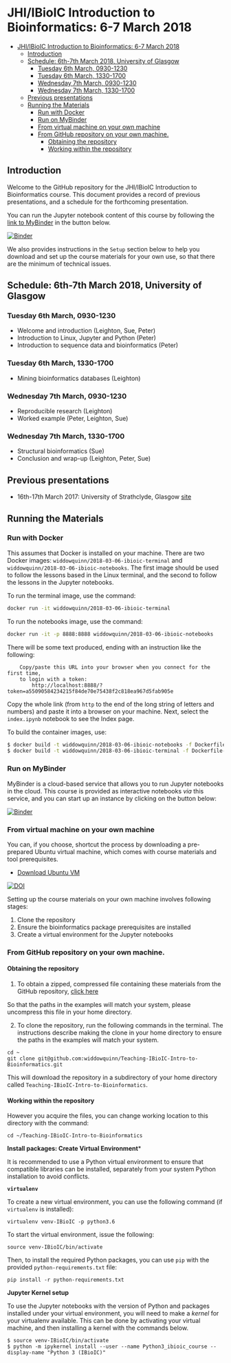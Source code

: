 # JHI/IBioIC Introduction to Bioinformatics: 6-7 March 2018

<!-- TOC -->

- [JHI/IBioIC Introduction to Bioinformatics: 6-7 March 2018](#jhiibioic-introduction-to-bioinformatics-6-7-march-2018)
    - [Introduction](#introduction)
    - [Schedule: 6th-7th March 2018, University of Glasgow](#schedule-6th-7th-march-2018-university-of-glasgow)
        - [Tuesday 6th March, 0930-1230](#tuesday-6th-march-0930-1230)
        - [Tuesday 6th March, 1330-1700](#tuesday-6th-march-1330-1700)
        - [Wednesday 7th March, 0930-1230](#wednesday-7th-march-0930-1230)
        - [Wednesday 7th March, 1330-1700](#wednesday-7th-march-1330-1700)
    - [Previous presentations](#previous-presentations)
    - [Running the Materials](#running-the-materials)
        - [Run with Docker](#run-with-docker)
        - [Run on MyBinder](#run-on-mybinder)
        - [From virtual machine on your own machine](#from-virtual-machine-on-your-own-machine)
        - [From GitHub repository on your own machine.](#from-github-repository-on-your-own-machine)
            - [Obtaining the repository](#obtaining-the-repository)
            - [Working within the repository](#working-within-the-repository)

<!-- /TOC -->

<a id="intro"></a>
## Introduction

Welcome to the GitHub repository for the JHI/IBioIC Introduction to Bioinformatics course. This document provides a record of previous presentations, and a schedule for the forthcoming presentation.

You can run the Jupyter notebook content of this course by following the [link to MyBinder](http://mybinder.org/repo/widdowquinn/teaching-ibioic-intro-to-bioinformatics) in the button below.

[![Binder](http://mybinder.org/badge.svg)](http://mybinder.org:/repo/widdowquinn/teaching-ibioic-intro-to-bioinformatics)

We also provides instructions in the `Setup` section below to help you download and set up the course materials for your own use, so that there are the minimum of technical issues.

<a id="schedule"></a>
## Schedule: 6th-7th March 2018, University of Glasgow

### Tuesday 6th March, 0930-1230

* Welcome and introduction (Leighton, Sue, Peter)
* Introduction to Linux, Jupyter and Python (Peter)
* Introduction to sequence data and bioinformatics (Peter)

### Tuesday 6th March, 1330-1700

* Mining bioinformatics databases (Leighton)

### Wednesday 7th March, 0930-1230

* Reproducible research (Leighton)
* Worked example (Peter, Leighton, Sue)

### Wednesday 7th March, 1330-1700

* Structural bioinformatics (Sue)
* Conclusion and wrap-up (Leighton, Peter, Sue)


<a id="previous"></a>
## Previous presentations

* 16th-17th March 2017: University of Strathclyde, Glasgow [site](https://widdowquinn.github.io/Teaching-IBioIC-Intro-to-Bioinformatics/)


<a id="running"></a>
## Running the Materials

<a is="docker"></a>
### Run with Docker

This assumes that Docker is installed on your machine. There are two Docker images: `widdowquinn/2018-03-06-ibioic-terminal` and `widdowquinn/2018-03-06-ibioic-notebooks`. The first image should be used to follow the lessons based in the Linux terminal, and the second to follow the lessons in the Jupyter notebooks.

To run the terminal image, use the command:

```bash
docker run -it widdowquinn/2018-03-06-ibioic-terminal
```


To run the notebooks image, use the command:

```bash
docker run -it -p 8888:8888 widdowquinn/2018-03-06-ibioic-notebooks
```

There will be some text produced, ending with an instruction like the following:

```text
    Copy/paste this URL into your browser when you connect for the first time,
    to login with a token:
        http://localhost:8888/?token=a55090584234215f84de70e75438f2c818ea967d5fab905e
```

Copy the whole link (from `http` to the end of the long string of letters and numbers) and paste it into a browser on your machine. Next, select the `index.ipynb` notebook to see the Index page.

To build the container images, use:

```bash
$ docker build -t widdowquinn/2018-03-06-ibioic-notebooks -f Dockerfile-notebooks ./
$ docker build -t widdowquinn/2018-03-06-ibioic-terminal -f Dockerfile-terminal ./
```


<a id="mybinder"></a>
### Run on MyBinder

MyBinder is a cloud-based service that allows you to run Jupyter notebooks in the cloud. This course is provided as interactive notebooks *via* this service, and you can start up an instance by clicking on the button below:

[![Binder](http://mybinder.org/badge.svg)](https://mybinder.org/v2/gh/widdowquinn/2018-03-06-ibioic/master?filepath=index.ipynb)

<a id="vm"></a>
### From virtual machine on your own machine

You can, if you choose, shortcut the process by downloading a pre-prepared Ubuntu virtual machine, which comes with course materials and tool prerequisites.

* [Download Ubuntu VM](https://doi.org/10.5281/zenodo.400943)

[![DOI](https://zenodo.org/badge/DOI/10.5281/zenodo.400943.svg)](https://doi.org/10.5281/zenodo.400943)

Setting up the course materials on your own machine involves following stages:

1. Clone the repository
2. Ensure the bioinformatics package prerequisites are installed
3. Create a virtual environment for the Jupyter notebooks

<a id="github"></a>
### From GitHub repository on your own machine.

#### Obtaining the repository

1. To obtain a zipped, compressed file containing these materials from the GitHub repository, [click here](https://github.com/widdowquinn/2018-03-06-ibioic/archive/v1.0.zip)

So that the paths in the examples will match your system, please uncompress this file in your home directory.

2. To clone the repository, run the following commands in the terminal. The instructions describe making the clone in your home directory to ensure the paths in the examples will match your system.

```
cd ~
git clone git@github.com:widdowquinn/Teaching-IBioIC-Intro-to-Bioinformatics.git
```

This will download the repository in a subdirectory of your home directory called `Teaching-IBioIC-Intro-to-Bioinformatics`. 

#### Working within the repository

However you acquire the files, you can change working location to this directory with the command:

`cd ~/Teaching-IBioIC-Intro-to-Bioinformatics`

**Install packages: Create Virtual Environment***

It is recommended to use a Python virtual environment to ensure that compatible libraries can be installed, separately from your system Python installation to avoid conflicts.

**`virtualenv`**

To create a new virtual environment, you can use the following command (if `virtualenv` is installed):

```
virtualenv venv-IBioIC -p python3.6
```

To start the virtual environment, issue the following:

```
source venv-IBioIC/bin/activate
```

Then, to install the required Python packages, you can use `pip` with the provided `python-requirements.txt` file:

```
pip install -r python-requirements.txt
```


**Jupyter Kernel setup**

To use the Jupyter notebooks with the version of Python and packages installed under your virtual environment, you will need to make a *kernel* for your virtualenv available. This can be done by activating your virtual machine, and then installing a kernel with the commands below.

```
$ source venv-IBioIC/bin/activate
$ python -m ipykernel install --user --name Python3_ibioic_course --display-name "Python 3 (IBioIC)"
```
